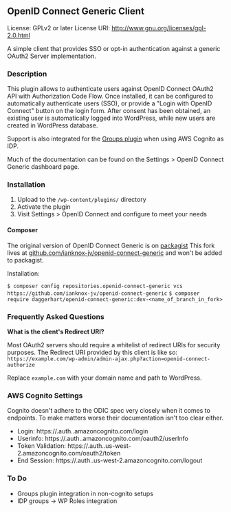 ## OpenID Connect Generic Client

License: GPLv2 or later
License URI: http://www.gnu.org/licenses/gpl-2.0.html

A simple client that provides SSO or opt-in authentication against a generic OAuth2 Server implementation.

### Description

This plugin allows to authenticate users against OpenID Connect OAuth2 API with Authorization Code Flow.
Once installed, it can be configured to automatically authenticate users (SSO), or provide a "Login with OpenID Connect"
button on the login form. After consent has been obtained, an existing user is automatically logged into WordPress, while 
new users are created in WordPress database.

Support is also integrated for the [Groups plugin](https://wordpress.org/plugins/groups/) when using AWS Cognito as IDP.

Much of the documentation can be found on the Settings > OpenID Connect Generic dashboard page.

### Installation

1. Upload to the `/wp-content/plugins/` directory
2. Activate the plugin
3. Visit Settings > OpenID Connect and configure to meet your needs

#### Composer

The original version of OpenID Connect Generic is on [packagist](https://packagist.org/packages/daggerhart/openid-connect-generic)
This fork lives at [github.com/ianknox-jv/openid-connect-generic](https://github.com/ianknox-jv/openid-connect-generic) and won't be added to packagist.

Installation:

`$ composer config repositories.openid-connect-generic vcs https://github.com/ianknox-jv/openid-connect-generic`
`$ composer require daggerhart/openid-connect-generic:dev-<name_of_branch_in_fork>`

### Frequently Asked Questions

**What is the client's Redirect URI?**

Most OAuth2 servers should require a whitelist of redirect URIs for security purposes. The Redirect URI provided
by this client is like so:  `https://example.com/wp-admin/admin-ajax.php?action=openid-connect-authorize`

Replace `example.com` with your domain name and path to WordPress.

### AWS Cognito Settings

Cognito doesn't adhere to the ODIC spec very closely when it comes to endpoints. To make matters worse their documentation isn't too clear either.
* Login: https://<name>.auth.<region>.amazoncognito.com/login
* Userinfo: https://<name>.auth.<region>.amazoncognito.com/oauth2/userInfo
* Token Validation: https://<name>.auth.<region>.us-west-2.amazoncognito.com/oauth2/token
* End Session: https://<name>.auth.<region>.us-west-2.amazoncognito.com/logout

### To Do

* Groups plugin integration in non-cognito setups
* IDP groups -> WP Roles integration